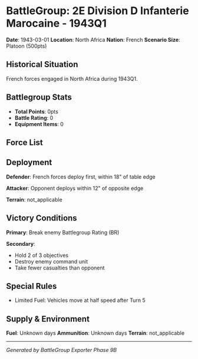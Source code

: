 # BattleGroup: 2E Division D Infanterie Marocaine - 1943Q1

**Date**: 1943-03-01
**Location**: North Africa
**Nation**: French
**Scenario Size**: Platoon (500pts)

## Historical Situation

French forces engaged in North Africa during 1943Q1.

## Battlegroup Stats

- **Total Points**: 0pts
- **Battle Rating**: 0
- **Equipment Items**: 0

## Force List


## Deployment

**Defender**: French forces deploy first, within 18" of table edge

**Attacker**: Opponent deploys within 12" of opposite edge

**Terrain**: not_applicable

## Victory Conditions

**Primary**: Break enemy Battlegroup Rating (BR)

**Secondary**:
- Hold 2 of 3 objectives
- Destroy enemy command unit
- Take fewer casualties than opponent

## Special Rules

- Limited Fuel: Vehicles move at half speed after Turn 5

## Supply & Environment

**Fuel**: Unknown days
**Ammunition**: Unknown days
**Terrain**: not_applicable

---

*Generated by BattleGroup Exporter Phase 9B*
